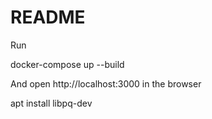 # README

Run

docker-compose up --build

And open http://localhost:3000 in the browser

apt install libpq-dev
